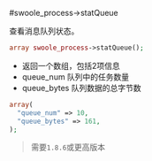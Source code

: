 #swoole_process->statQueue

查看消息队列状态。

```php
array swoole_process->statQueue();
```

* 返回一个数组，包括2项信息
* queue_num 队列中的任务数量
* queue_bytes 队列数据的总字节数

```php
array(
  "queue_num" => 10,
  "queue_bytes" => 161,
);
```
> 需要`1.8.6`或更高版本  